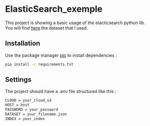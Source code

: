 # ElasticSearch_exemple

This project is showing a basic usage of the elacticsearch python lib.  
You will find [here](https://sexualitics.github.io/) the dataset that I used.

## Installation

Use the package manager [pip](https://pip.pypa.io/en/stable/) to install dependencies :
```bash
pip install -r requirements.txt
```

## Settings

The project should have a .env file structured like this :
```bash
CLOUD = your_cloud_id
HOST = host
PASSWORD = your_password
DATASET = your_filename.json
INDEX = your_index
```
